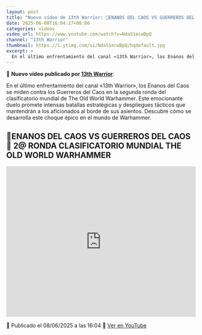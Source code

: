 ```yaml
---
layout: post
title: "Nuevo vídeo de 13th Warrior: 🎲ENANOS DEL CAOS VS GUERREROS DEL CAOS🎲 2@ RONDA CLASIFICATORIO MUNDIAL THE OLD WORLD WARHAMMER"
date: 2025-06-08T16:04:17+00:00
categories: videos
video_url: https://www.youtube.com/watch?v=Nda51ecwBpQ
channel: "13th Warrior"
thumbnail: https://i.ytimg.com/vi/Nda51ecwBpQ/hqdefault.jpg
excerpt: >
  En el último enfrentamiento del canal «13th Warrior», los Enanos del Caos se miden contra los Guerreros del Caos en la segunda ronda del clasificatorio mundial de The Old World Warhammer. Este emocionante duelo promete intensas batallas estratégicas y despliegues tácticos que mantendrán a los aficionados al borde de sus asientos. Descubre cómo se desarrolla este choque épico en el mundo de Warhammer.
---
```


🎥 **Nuevo vídeo publicado por [13th Warrior](https://www.youtube.com/channel/UCYOhXS04iLg68Sro80yF_1w)**:

En el último enfrentamiento del canal «13th Warrior», los Enanos del Caos se miden contra los Guerreros del Caos en la segunda ronda del clasificatorio mundial de The Old World Warhammer. Este emocionante duelo promete intensas batallas estratégicas y despliegues tácticos que mantendrán a los aficionados al borde de sus asientos. Descubre cómo se desarrolla este choque épico en el mundo de Warhammer.

## 🎲ENANOS DEL CAOS VS GUERREROS DEL CAOS🎲 2@ RONDA CLASIFICATORIO MUNDIAL THE OLD WORLD WARHAMMER

<iframe width="100%" height="400" src="https://www.youtube.com/embed/Nda51ecwBpQ" frameborder="0" allowfullscreen></iframe>

📅 Publicado el 08/06/2025 a las 16:04
🔗 [Ver en YouTube](https://www.youtube.com/watch?v=Nda51ecwBpQ)

